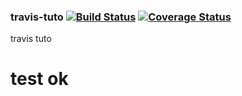 ### travis-tuto  [![Build Status](https://travis-ci.com/Reine222/travis-tuto.svg?branch=master)](https://travis-ci.com/Reine222/travis-tuto) [![Coverage Status](https://coveralls.io/repos/github/Reine222/travis-tuto/badge.svg?branch=master)](https://coveralls.io/github/Reine222/travis-tuto?branch=master)
travis tuto
# test ok
